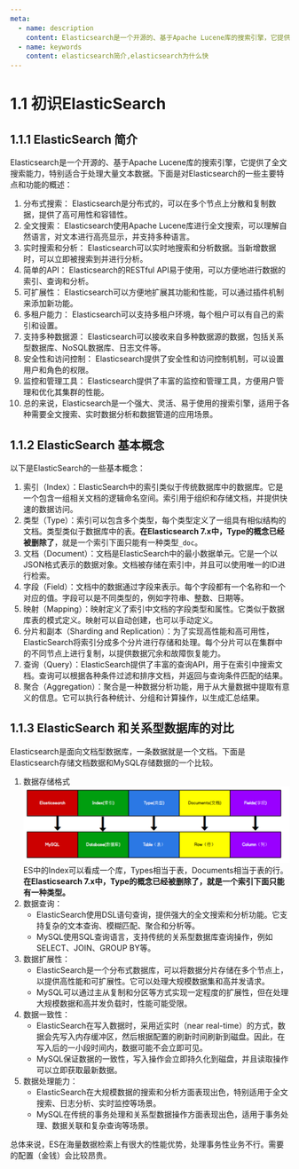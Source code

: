 ```yaml
---
meta:
  - name: description
    content: Elasticsearch是一个开源的、基于Apache Lucene库的搜索引擎，它提供了全文搜索能力，特别适合于处理大量文本数据
  - name: keywords
    content: elasticsearch简介,elasticsearch为什么快
---
```


# 1.1 初识ElasticSearch

## 1.1.1 ElasticSearch 简介

Elasticsearch是一个开源的、基于Apache Lucene库的搜索引擎，它提供了全文搜索能力，特别适合于处理大量文本数据。下面是对Elasticsearch的一些主要特点和功能的概述：

1. 分布式搜索： Elasticsearch是分布式的，可以在多个节点上分散和复制数据，提供了高可用性和容错性。
2. 全文搜索： Elasticsearch使用Apache Lucene库进行全文搜索，可以理解自然语言，对文本进行高亮显示，并支持多种语言。
3. 实时搜索和分析： Elasticsearch可以实时地搜索和分析数据。当新增数据时，可以立即被搜索到并进行分析。
4. 简单的API： Elasticsearch的RESTful API易于使用，可以方便地进行数据的索引、查询和分析。
5. 可扩展性： Elasticsearch可以方便地扩展其功能和性能，可以通过插件机制来添加新功能。
6. 多租户能力： Elasticsearch可以支持多租户环境，每个租户可以有自己的索引和设置。
7. 支持多种数据源： Elasticsearch可以接收来自多种数据源的数据，包括关系型数据库、NoSQL数据库、日志文件等。
8. 安全性和访问控制： Elasticsearch提供了安全性和访问控制机制，可以设置用户和角色的权限。
9. 监控和管理工具： Elasticsearch提供了丰富的监控和管理工具，方便用户管理和优化其集群的性能。
10. 总的来说，Elasticsearch是一个强大、灵活、易于使用的搜索引擎，适用于各种需要全文搜索、实时数据分析和数据管道的应用场景。

## 1.1.2 ElasticSearch 基本概念

以下是ElasticSearch的一些基本概念：

1. 索引（Index）：ElasticSearch中的索引类似于传统数据库中的数据库。它是一个包含一组相关文档的逻辑命名空间。索引用于组织和存储文档，并提供快速的数据访问。
2. 类型（Type）：索引可以包含多个类型，每个类型定义了一组具有相似结构的文档。类型类似于数据库中的表。**在Elasticsearch 7.x中，Type的概念已经被删除了**，就是一个索引下面只能有一种类型`_doc`。
3. 文档（Document）：文档是ElasticSearch中的最小数据单元。它是一个以JSON格式表示的数据对象。文档被存储在索引中，并且可以使用唯一的ID进行检索。
4. 字段（Field）：文档中的数据通过字段来表示。每个字段都有一个名称和一个对应的值。字段可以是不同类型的，例如字符串、整数、日期等。
5. 映射（Mapping）：映射定义了索引中文档的字段类型和属性。它类似于数据库表的模式定义。映射可以自动创建，也可以手动定义。
6. 分片和副本（Sharding and Replication）：为了实现高性能和高可用性，ElasticSearch将索引分成多个分片进行存储和处理。每个分片可以在集群中的不同节点上进行复制，以提供数据冗余和故障恢复能力。
7. 查询（Query）：ElasticSearch提供了丰富的查询API，用于在索引中搜索文档。查询可以根据各种条件过滤和排序文档，并返回与查询条件匹配的结果。
8. 聚合（Aggregation）：聚合是一种数据分析功能，用于从大量数据中提取有意义的信息。它可以执行各种统计、分组和计算操作，以生成汇总结果。

## 1.1.3 ElasticSearch 和关系型数据库的对比

Elasticsearch是面向文档型数据库，一条数据就是一个文档。下面是Elasticsearch存储文档数据和MySQL存储数据的一个比较。

1. 数据存储格式
![图1-1](../imgs/1-1.png)
ES中的Index可以看成一个库，Types相当于表，Documents相当于表的行。**在Elasticsearch 7.x中，Type的概念已经被删除了，就是一个索引下面只能有一种类型。**
2. 数据查询：
   - ElasticSearch使用DSL语句查询，提供强大的全文搜索和分析功能。它支持复杂的文本查询、模糊匹配、聚合和分析等。
   - MySQL使用SQL查询语言，支持传统的关系型数据库查询操作，例如SELECT、JOIN、GROUP BY等。
3. 数据扩展性：
   - ElasticSearch是一个分布式数据库，可以将数据分片存储在多个节点上，以提供高性能和可扩展性。它可以处理大规模数据集和高并发请求。
   - MySQL可以通过主从复制和分区等方式实现一定程度的扩展性，但在处理大规模数据和高并发负载时，性能可能受限。
4. 数据一致性：
   - ElasticSearch在写入数据时，采用近实时（near real-time）的方式，数据会先写入内存缓冲区，然后根据配置的刷新时间刷新到磁盘。因此，在写入后的一小段时间内，数据可能不会立即可见。
   - MySQL保证数据的一致性，写入操作会立即持久化到磁盘，并且读取操作可以立即获取最新数据。
5. 数据处理能力：
   - ElasticSearch在大规模数据的搜索和分析方面表现出色，特别适用于全文搜索、日志分析、实时监控等场景。
   - MySQL在传统的事务处理和关系型数据操作方面表现出色，适用于事务处理、数据关联和复杂查询等场景。

总体来说，ES在海量数据检索上有很大的性能优势，处理事务性业务不行。需要的配置（金钱）会比较昂贵。